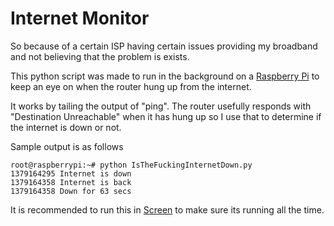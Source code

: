 Internet Monitor
=============

So because of a certain ISP having certain issues providing my broadband and not believing that the problem is exists.

This python script was made to run in the background on a [Raspberry Pi](http://en.wikipedia.org/wiki/Raspberry_Pi "rPi") to keep an eye on when the router hung up from the internet.

It works by tailing the output of "ping". The router usefully responds with "Destination Unreachable" when it has hung up so I use that to determine if the internet is down or not.

Sample output is as follows
```
root@raspberrypi:~# python IsTheFuckingInternetDown.py
1379164295 Internet is down
1379164358 Internet is back
1379164358 Down for 63 secs
```

It is recommended to run this in [Screen](http://en.wikipedia.org/wiki/GNU_Screen) to make sure its running all the time.